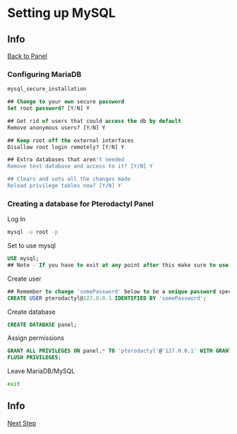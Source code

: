 # Setting up MySQL

## Info

[Back to Panel](/Pterodactyl/1%20-%20Panel)

### Configuring MariaDB

```sh
mysql_secure_installation
```

```sql
## Change to your own secure password
Set root password? [Y/N] Y

## Get rid of users that could access the db by default
Remove anonymous users? [Y/N] Y

## Keep root off the external interfaces
Disallow root login remotely? [Y/N] Y

## Extra databases that aren't needed
Remove test database and access to it? [Y/N] Y

## Clears and sets all the changes made
Reload privilege tables now? [Y/N] Y
```

### Creating a database for Pterodactyl Panel

Log In

```sh
mysql -u root -p
```

Set to use mysql

```sql
USE mysql;
## Note - If you have to exit at any point after this make sure to use this command again
```

Create user

```sql
## Remember to change 'somePassword' below to be a unique password specific to this account.
CREATE USER pterodactyl@127.0.0.1 IDENTIFIED BY 'somePassword';
```

Create database

```sql
CREATE DATABASE panel;
```

Assign permissions

```sql
GRANT ALL PRIVILEGES ON panel.* TO 'pterodactyl'@'127.0.0.1' WITH GRANT OPTION;
FLUSH PRIVILEGES;
```

Leave MariaDB/MySQL

```sh
exit
```
## Info

[Next Step](/Pterodactyl/1%20-%20Panel/3%20-%20Install.md)
